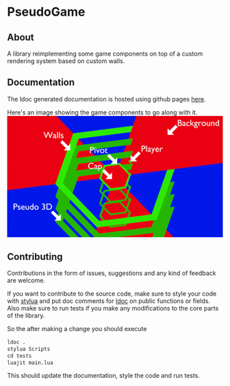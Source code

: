 # PseudoGame
## About
A library reimplementing some game components on top of a custom rendering system based on custom walls.
## Documentation
The ldoc generated documentation is hosted using github pages [here](https://bauumm.github.io/lib_pseudogame/).

Here's an image showing the game components to go along with it.
![Image showing the game components](https://github.com/Bauumm/lib_pseudogame/blob/main/components.png)
## Contributing
Contributions in the form of issues, suggestions and any kind of feedback are welcome.

If you want to contribute to the source code, make sure to style your code with [stylua](https://github.com/JohnnyMorganz/StyLua) and put doc comments for [ldoc](https://github.com/lunarmodules/LDoc) on public functions or fields. Also make sure to run tests if you make any modifications to the core parts of the library.

So the after making a change you should execute
```
ldoc .
stylua Scripts
cd tests
luajit main.lua
```
This should update the documentation, style the code and run tests.
